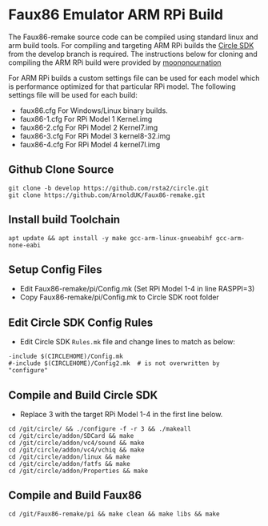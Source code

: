 # Faux86 Emulator ARM RPi Build
The Faux86-remake source code can be compiled using standard linux and arm build tools.
For compiling and targeting ARM RPi builds the [Circle SDK](https://github.com/rsta2/circle/tree/develop) from the develop branch is required.
The instructions below for cloning and compiling the ARM RPi build were provided by [moononournation](https://github.com/moononournation)

For ARM RPi builds a custom settings file can be used for each model which is performance optimized for
that particular RPi model. The following settings file will be used for each build:

- faux86.cfg      For Windows/Linux binary builds.
- faux86-1.cfg    For RPi Model 1 Kernel.img
- faux86-2.cfg    For RPi Model 2 Kernel7.img
- faux86-3.cfg    For RPi Model 3 kernel8-32.img
- faux86-4.cfg    For RPi Model 4 kernel7l.img

## Github Clone Source
```
git clone -b develop https://github.com/rsta2/circle.git
git clone https://github.com/ArnoldUK/Faux86-remake.git
```

## Install build Toolchain
```
apt update && apt install -y make gcc-arm-linux-gnueabihf gcc-arm-none-eabi
```

## Setup Config Files
- Edit Faux86-remake/pi/Config.mk (Set RPi Model 1-4 in line RASPPI=3)
- Copy Faux86-remake/pi/Config.mk to Circle SDK root folder

## Edit Circle SDK Config Rules
- Edit Circle SDK `Rules.mk` file and change lines to match as below:
```
-include $(CIRCLEHOME)/Config.mk
#-include $(CIRCLEHOME)/Config2.mk	# is not overwritten by "configure"
```

## Compile and Build Circle SDK
- Replace 3 with the target RPi Model 1-4 in the first line below.
```
cd /git/circle/ && ./configure -f -r 3 && ./makeall
cd /git/circle/addon/SDCard && make
cd /git/circle/addon/vc4/sound && make
cd /git/circle/addon/vc4/vchiq && make
cd /git/circle/addon/linux && make
cd /git/circle/addon/fatfs && make
cd /git/circle/addon/Properties && make
```

## Compile and Build Faux86
```
cd /git/Faux86-remake/pi && make clean && make libs && make
```
